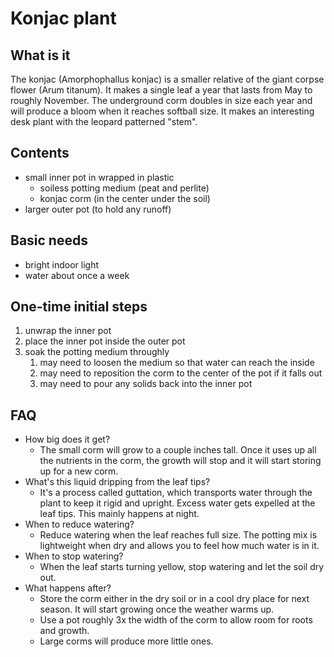 # Konjac plant

## What is it

The konjac (Amorphophallus konjac) is a smaller relative of the giant corpse flower (Arum titanum). It makes a single leaf a year that lasts from May to roughly November. The underground corm doubles in size each year and will produce a bloom when it reaches softball size. It makes an interesting desk plant with the leopard patterned "stem".

## Contents

- small inner pot in wrapped in plastic
    - soiless potting medium (peat and perlite)
    - konjac corm (in the center under the soil)
- larger outer pot (to hold any runoff)

## Basic needs

- bright indoor light
- water about once a week

## One-time initial steps

1. unwrap the inner pot
1. place the inner pot inside the outer pot
1. soak the potting medium throughly
    1. may need to loosen the medium so that water can reach the inside
    1. may need to reposition the corm to the center of the pot if it falls out
    1. may need to pour any solids back into the inner pot

## FAQ

- How big does it get?
  - The small corm will grow to a couple inches tall. Once it uses up all the nutrients in the corm, the growth will stop and it will start storing up for a new corm.
- What's this liquid dripping from the leaf tips?
  - It's a process called guttation, which transports water through the plant to keep it rigid and upright. Excess water gets expelled at the leaf tips. This mainly happens at night.
- When to reduce watering?
  - Reduce watering when the leaf reaches full size. The potting mix is lightweight when dry and allows you to feel how much water is in it.
- When to stop watering?
  - When the leaf starts turning yellow, stop watering and let the soil dry out.
- What happens after?
  - Store the corm either in the dry soil or in a cool dry place for next season. It will start growing once the weather warms up.
  - Use a pot roughly 3x the width of the corm to allow room for roots and growth.
  - Large corms will produce more little ones.
